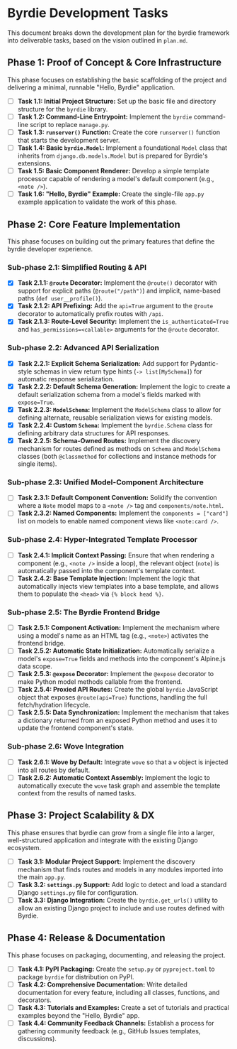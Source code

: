 # Byrdie Development Tasks

This document breaks down the development plan for the byrdie framework into deliverable tasks, based on the vision outlined in `plan.md`.

## Phase 1: Proof of Concept & Core Infrastructure

This phase focuses on establishing the basic scaffolding of the project and delivering a minimal, runnable "Hello, Byrdie" application.

-   [ ] **Task 1.1: Initial Project Structure:** Set up the basic file and directory structure for the `byrdie` library.
-   [ ] **Task 1.2: Command-Line Entrypoint:** Implement the `byrdie` command-line script to replace `manage.py`.
-   [ ] **Task 1.3: `runserver()` Function:** Create the core `runserver()` function that starts the development server.
-   [ ] **Task 1.4: Basic `byrdie.Model`:** Implement a foundational `Model` class that inherits from `django.db.models.Model` but is prepared for Byrdie's extensions.
-   [ ] **Task 1.5: Basic Component Renderer:** Develop a simple template processor capable of rendering a model's default component (e.g., `<note />`).
-   [ ] **Task 1.6: "Hello, Byrdie" Example:** Create the single-file `app.py` example application to validate the work of this phase.

## Phase 2: Core Feature Implementation

This phase focuses on building out the primary features that define the byrdie developer experience.

### Sub-phase 2.1: Simplified Routing & API
-   [x] **Task 2.1.1: `@route` Decorator:** Implement the `@route()` decorator with support for explicit paths (`@route("/path")`) and implicit, name-based paths (`def user__profile()`).
-   [x] **Task 2.1.2: API Prefixing:** Add the `api=True` argument to the `@route` decorator to automatically prefix routes with `/api`.
-   [x] **Task 2.1.3: Route-Level Security:** Implement the `is_authenticated=True` and `has_permissions=<callable>` arguments for the `@route` decorator.

### Sub-phase 2.2: Advanced API Serialization
-   [x] **Task 2.2.1: Explicit Schema Serialization:** Add support for Pydantic-style schemas in view return type hints (`-> list[MySchema]`) for automatic response serialization.
-   [x] **Task 2.2.2: Default Schema Generation:** Implement the logic to create a default serialization schema from a model's fields marked with `expose=True`.
-   [x] **Task 2.2.3: `ModelSchema`:** Implement the `ModelSchema` class to allow for defining alternate, reusable serialization views for existing models.
-   [x] **Task 2.2.4: Custom `Schema`:** Implement the `byrdie.Schema` class for defining arbitrary data structures for API responses.
-   [x] **Task 2.2.5: Schema-Owned Routes:** Implement the discovery mechanism for routes defined as methods on `Schema` and `ModelSchema` classes (both `@classmethod` for collections and instance methods for single items).

### Sub-phase 2.3: Unified Model-Component Architecture
-   [ ] **Task 2.3.1: Default Component Convention:** Solidify the convention where a `Note` model maps to a `<note />` tag and `components/note.html`.
-   [ ] **Task 2.3.2: Named Components:** Implement the `components = ["card"]` list on models to enable named component views like `<note:card />`.

### Sub-phase 2.4: Hyper-Integrated Template Processor
-   [ ] **Task 2.4.1: Implicit Context Passing:** Ensure that when rendering a component (e.g., `<note />` inside a loop), the relevant object (`note`) is automatically passed into the component's template context.
-   [ ] **Task 2.4.2: Base Template Injection:** Implement the logic that automatically injects view templates into a base template, and allows them to populate the `<head>` via `{% block head %}`.

### Sub-phase 2.5: The Byrdie Frontend Bridge
-   [ ] **Task 2.5.1: Component Activation:** Implement the mechanism where using a model's name as an HTML tag (e.g., `<note>`) activates the frontend bridge.
-   [ ] **Task 2.5.2: Automatic State Initialization:** Automatically serialize a model's `expose=True` fields and methods into the component's Alpine.js data scope.
-   [ ] **Task 2.5.3: `@expose` Decorator:** Implement the `@expose` decorator to make Python model methods callable from the frontend.
-   [ ] **Task 2.5.4: Proxied API Routes:** Create the global `byrdie` JavaScript object that exposes `@route(api=True)` functions, handling the full fetch/hydration lifecycle.
-   [ ] **Task 2.5.5: Data Synchronization:** Implement the mechanism that takes a dictionary returned from an exposed Python method and uses it to update the frontend component's state.

### Sub-phase 2.6: Wove Integration
-   [ ] **Task 2.6.1: Wove by Default:** Integrate `wove` so that a `w` object is injected into all routes by default.
-   [ ] **Task 2.6.2: Automatic Context Assembly:** Implement the logic to automatically execute the `wove` task graph and assemble the template context from the results of named tasks.

## Phase 3: Project Scalability & DX

This phase ensures that byrdie can grow from a single file into a larger, well-structured application and integrate with the existing Django ecosystem.

-   [ ] **Task 3.1: Modular Project Support:** Implement the discovery mechanism that finds routes and models in any modules imported into the main `app.py`.
-   [ ] **Task 3.2: `settings.py` Support:** Add logic to detect and load a standard Django `settings.py` file for configuration.
-   [ ] **Task 3.3: Django Integration:** Create the `byrdie.get_urls()` utility to allow an existing Django project to include and use routes defined with Byrdie.

## Phase 4: Release & Documentation

This phase focuses on packaging, documenting, and releasing the project.

-   [ ] **Task 4.1: PyPI Packaging:** Create the `setup.py` or `pyproject.toml` to package `byrdie` for distribution on PyPI.
-   [ ] **Task 4.2: Comprehensive Documentation:** Write detailed documentation for every feature, including all classes, functions, and decorators.
-   [ ] **Task 4.3: Tutorials and Examples:** Create a set of tutorials and practical examples beyond the "Hello, Byrdie" app.
-   [ ] **Task 4.4: Community Feedback Channels:** Establish a process for gathering community feedback (e.g., GitHub Issues templates, discussions).
